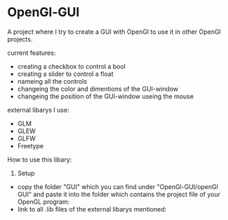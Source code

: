 # OpenGl-GUI
A project where I try to create a GUI with OpenGl to use it in other OpenGl projects.

current features:
- creating a checkbox to control a bool
- creating a slider to control a float
- nameing all the controls
- changeing the color and dimentions of the GUI-window
- changeing the position of the GUI-window useing the mouse


external libarys I use:
- GLM
- GLEW
- GLFW
- Freetype

How to use this libary:
1. Setup
- copy the folder "GUI" which you can find under "OpenGl-GUI/openGl GUI" and paste it into the folder which contains the project file of your OpenGL program:
- link to all .lib files of the external libarys mentioned:
  
